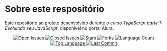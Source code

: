 # Sobre este respositório

Este repositório ao projeto desenvolvido durante o curso _TypeScript parte 1: Evoluindo seu JavaScript_, disponível no portal Alura.

<p align="center">
  <a href="https://github.com/the-bugs/typescript-curso-1/issues?q=is%3Aopen+is%3Aissue">
    <img src="https://img.shields.io/github/issues-raw/the-bugs/typescript-curso-1?style=plastic" title="Open Issues" alt="Open Issues" /> 
  </a>

  <a href="https://github.com/the-bugs/typescript-curso-1/issues?q=is%3Aissue+is%3Aclosed">
    <img src="https://img.shields.io/github/issues-closed-raw/the-bugs/typescript-curso-1?style=plastic" title="Closed Issues" alt="Closed Issues" /> 
  </a>

  <a href="https://github.com/the-bugs/typescript-curso-1/stargazers">
    <img src="https://img.shields.io/github/stars/the-bugs/typescript-curso-1?style=plastic" title="Stars" alt="Stars" /> 
  </a>

  <a href="https://github.com/the-bugs/typescript-curso-1/network/members">
    <img src="https://img.shields.io/github/forks/the-bugs/typescript-curso-1" title="Forks" alt="Forks" /> 
  </a>

  <a href="#">
    <img src="https://img.shields.io/github/languages/count/the-bugs/typescript-curso-1?style=plastic" title="Language Count" alt="Language Count" />
  </a>

  <a href="#">
    <img src="https://img.shields.io/github/languages/top/the-bugs/typescript-curso-1?style=plastic" title="Top Language" alt="Top Language" />
  </a>

  <a href="https://github.com/the-bugs/typescript-curso-1/commits/master">
    <img src="https://img.shields.io/github/last-commit/the-bugs/typescript-curso-1?style=plastic" title="Last Commit" alt="Last Commit" />
  </a>
</p>